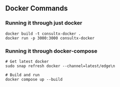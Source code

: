 ## Docker Commands

### Running it through just docker

```
docker build -t consultx-docker .
docker run -p 3000:3000 consultx-docker
```

### Running it through docker-compose

```
# Get latest docker
sudo snap refresh docker --channel=latest/edge\n

# Build and run
docker compose up --build
```
